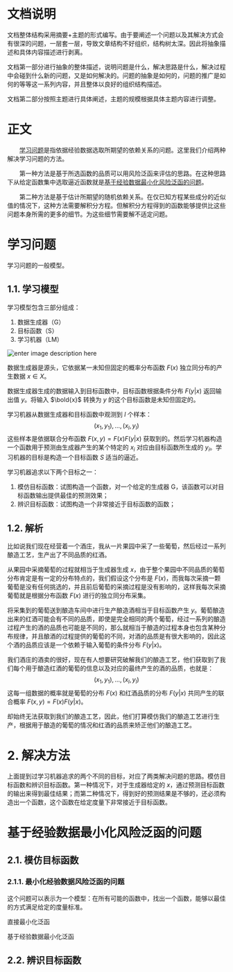 # 文档说明

文档整体结构采用摘要+主题的形式编写。由于要阐述一个问题以及其解决方式会有很深的问题，一层套一层，导致文章结构不好组织，结构树太深。因此将抽象描述和具体内容描述进行剥离。

文档第一部分进行抽象的整体描述，说明问题是什么，解决思路是什么，解决过程中会碰到什么新的问题，又是如何解决的。问题的抽象是如何的，问题的推广是如何的等等这一系列内容，并且整体以良好的组织结构描述。

文档第二部分按照主题进行具体阐述，主题的规模根据具体主题内容进行调整。

# 正文

　　[学习问题](#学习问题)是指依据经验数据选取所期望的依赖关系的问题。这里我们介绍两种解决学习问题的方法。

　　第一种方法是基于所选函数的品质可以用风险泛函来评估的思路。在这种思路下从给定函数集中选取逼近函数就是[基于经验数据最小化风险泛函的问题](#基于经验数据最小化风险泛函的问题)。

　　第二种方法是基于估计所期望的随机依赖关系。在仅已知方程某些成分的近似值的情况下，这种方法需要解积分方程。但解积分方程得到的函数能够提供比这些问题本身所需的更多的细节。为这些细节需要解不适定问题。




# 学习问题

学习问题的一般模型。

## 1.1. 学习模型

学习模型包含三部分组成：
1. 数据生成器（G）
2. 目标函数（S）
3. 学习机器（LM）

![enter image description here](P12-G1.1)

数据生成器是源头，它依据某一未知但固定的概率分布函数 $F(x)$ 独立同分布的产生数据 $x \in X$。

数据生成器生成的数据输入到目标函数中，目标函数根据条件分布 $F(y|x)$ 返回输出值 $y$。将输入 $\bold{x}$ 转换为 $y$ 的这个目标函数是未知但固定的。

学习机器从数据生成器和目标函数中观测到 $l$ 个样本：
$$
(x_1,y_1), \ldots, (x_l, y_l)
$$
这些样本是依据联合分布函数 $F(x,y) = F(x)F(y|x)$ 获取到的。然后学习机器构造一个函数用于预测由生成器产生的某个特定的 $x_i$ 对应由目标函数所生成的 $y_i$。学习机器的目标是构造一个目标函数 $S$ 适当的逼近。

学习机器追求以下两个目标之一：
1. 模仿目标函数：试图构造一个函数，对一个给定的生成器 G，该函数可以对目标函数输出提供最佳的预测效果；
2. 辨识目标函数：试图构造一个非常接近于目标函数的函数；

## 1.2. 解析
比如说我们现在经营着一个酒庄，我从一片果园中采了一些葡萄，然后经过一系列酿造工艺，生产出了不同品质的红酒。

从果园中采摘葡萄的过程就相当于生成器生成 $x$，由于整个果园中不同品质的葡萄分布肯定是有一定的分布特点的，我们假设这个分布是 $F(x)$，而我每次采摘一颗葡萄是没有任何挑选的，并且前后葡萄的采摘过程是没有影响的，这样我每次采摘葡萄就是根据分布函数 $F(x)$ 进行的独立同分布采集。

将采集到的葡萄送到酿造车间中进行生产酿造酒相当于目标函数产生 $y$。葡萄酿造出来的红酒可能会有不同的品质，即使是完全相同的两个葡萄，经过一系列的酿造过程产生的酒的品质也可能是不同的，那么就相当于酿造的过程本身也包含某种分布规律，并且酿酒的过程提供的葡萄的不同，对酒的品质是有很大影响的，因此这个酒的品质应该是一个依赖于输入葡萄的条件分布 $F(y|x)$。

我们酒庄的酒卖的很好，现在有人想要研究破解我们的酿造工艺，他们获取到了我们每个用于酿造红酒的葡萄的信息以及对应的最终产生的酒的品质，也就是：
$$
(x_1,y_1), \ldots, (x_l, y_l)
$$
这每一组数据的概率就是葡萄的分布 $F(x)$ 和红酒品质的分布 $F(y|x)$ 共同产生的联合概率 $F(x,y) = F(x)F(y|x)$。

却始终无法获取到我们的酿造工艺，因此，他们打算模仿我们的酿造工艺进行生产，根据用于酿造的葡萄的情况和红酒的品质来矫正他们的酿造工艺。

# 2. 解决方法

上面提到过学习机器追求的两个不同的目标，对应了两类解决问题的思路。模仿目标函数和辨识目标函数。第一种情况下，对于生成器给定的 $x$，通过预测目标函数的输出来得到最佳结果；而第二种情况下，得到好的预测结果是不够的，还必须构造出一个函数，这个函数在给定度量下非常接近于目标函数。

# 基于经验数据最小化风险泛函的问题

## 2.1. 模仿目标函数

### 2.1.1. 最小化经验数据风险泛函的问题

这个问题可以表示为一个模型：在所有可能的函数中，找出一个函数，能够以最佳的方式满足给定的度量标准。



直接最小化泛函

基于经验数据最小化泛函

## 2.2. 辨识目标函数
<!--stackedit_data:
eyJoaXN0b3J5IjpbLTY2ODk3MjU2OCwtMTQzNzI2MTY5MSwxMj
E2NTc2NzcxLDM5NzQ0NDI2MSwtMTAxNjM5ODgyMSwxOTgwNjgw
MDE1LDE3MzM4MjU1MzUsLTk0MTE2ODUwOSwxNDQ4NzU1MDMsLT
k5MDY3NTgxMiwtMzAyMDU0ODYwLDEwOTkwNTkzMzQsLTEzNjkx
MTk0MjgsNzAzNTI4NDkzXX0=
-->